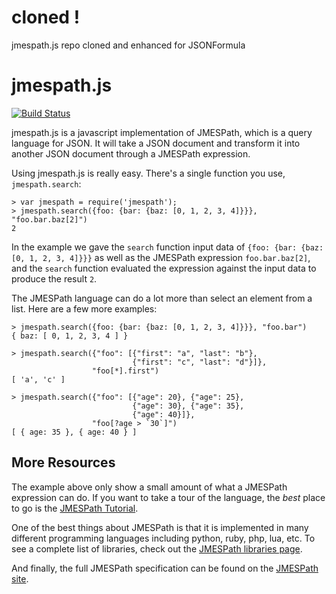 # cloned !

jmespath.js repo cloned and enhanced for JSONFormula

# jmespath.js

[![Build Status](https://travis-ci.org/jmespath/jmespath.js.png?branch=master)](https://travis-ci.org/jmespath/jmespath.js)

jmespath.js is a javascript implementation of JMESPath,
which is a query language for JSON.  It will take a JSON
document and transform it into another JSON document
through a JMESPath expression.

Using jmespath.js is really easy.  There's a single function
you use, `jmespath.search`:


```
> var jmespath = require('jmespath');
> jmespath.search({foo: {bar: {baz: [0, 1, 2, 3, 4]}}}, "foo.bar.baz[2]")
2
```

In the example we gave the ``search`` function input data of
`{foo: {bar: {baz: [0, 1, 2, 3, 4]}}}` as well as the JMESPath
expression `foo.bar.baz[2]`, and the `search` function evaluated
the expression against the input data to produce the result ``2``.

The JMESPath language can do a lot more than select an element
from a list.  Here are a few more examples:

```
> jmespath.search({foo: {bar: {baz: [0, 1, 2, 3, 4]}}}, "foo.bar")
{ baz: [ 0, 1, 2, 3, 4 ] }

> jmespath.search({"foo": [{"first": "a", "last": "b"},
                           {"first": "c", "last": "d"}]},
                  "foo[*].first")
[ 'a', 'c' ]

> jmespath.search({"foo": [{"age": 20}, {"age": 25},
                           {"age": 30}, {"age": 35},
                           {"age": 40}]},
                  "foo[?age > `30`]")
[ { age: 35 }, { age: 40 } ]
```

## More Resources

The example above only show a small amount of what
a JMESPath expression can do.  If you want to take a
tour of the language, the *best* place to go is the
[JMESPath Tutorial](http://jmespath.org/tutorial.html).

One of the best things about JMESPath is that it is
implemented in many different programming languages including
python, ruby, php, lua, etc.  To see a complete list of libraries,
check out the [JMESPath libraries page](http://jmespath.org/libraries.html).

And finally, the full JMESPath specification can be found
on the [JMESPath site](http://jmespath.org/specification.html).

